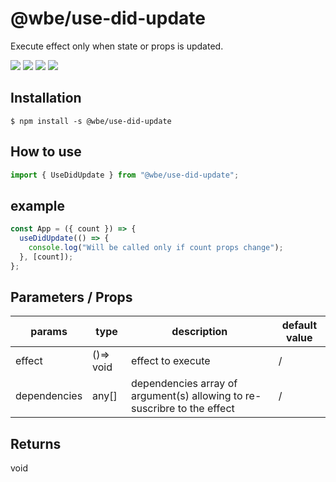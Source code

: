 # @wbe/use-did-update

Execute effect only when state or props is updated.

![](https://img.shields.io/npm/v/@wbe/use-did-update/latest.svg)
![](https://img.shields.io/bundlephobia/minzip/@wbe/use-did-update.svg)
![](https://img.shields.io/npm/dt/@wbe/use-did-update.svg)
![](https://img.shields.io/npm/l/@wbe/use-did-update.svg)

## Installation

```shell script
$ npm install -s @wbe/use-did-update
```

## How to use

```js
import { UseDidUpdate } from "@wbe/use-did-update";
```

## example

```jsx
const App = ({ count }) => {
  useDidUpdate(() => {
    console.log("Will be called only if count props change");
  }, [count]);
};
```

## Parameters / Props

| params       | type      | description                                                              | default value |
| ------------ | --------- | ------------------------------------------------------------------------ | ------------- |
| effect       | ()=> void | effect to execute                                                        | /             |
| dependencies | any[]     | dependencies array of argument(s) allowing to re-suscribre to the effect | /             |

## Returns

void
